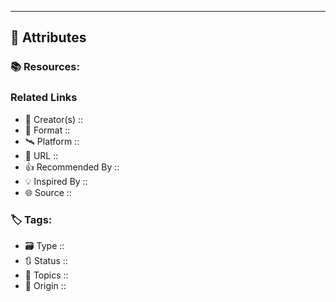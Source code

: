 

---
## 📇 Attributes

### 📚️ Resources:


### Related Links
- 👤 Creator(s) ::
- 📼 Format ::
- 🛰️ Platform ::
- 🔗 URL ::
- 👍️ Recommended By ::
- 💡 Inspired By :: 
- 🌐 Source :: 

### 🏷️ Tags:
- 🗃️ Type :: 
- 🔃 Status :: 
- 💬 Topics ::
- 🔮 Origin ::
